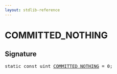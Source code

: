 ```yaml
---
layout: stdlib-reference
---
```


# COMMITTED_NOTHING

## Signature
<pre>
<span class='code_keyword'>static</span> <span class='code_keyword'>const</span> uint <a href="/stdlib-reference/global-decls/COMMITTED_NOTHING" class="code_var">COMMITTED_NOTHING</a> = 0;
</pre>


